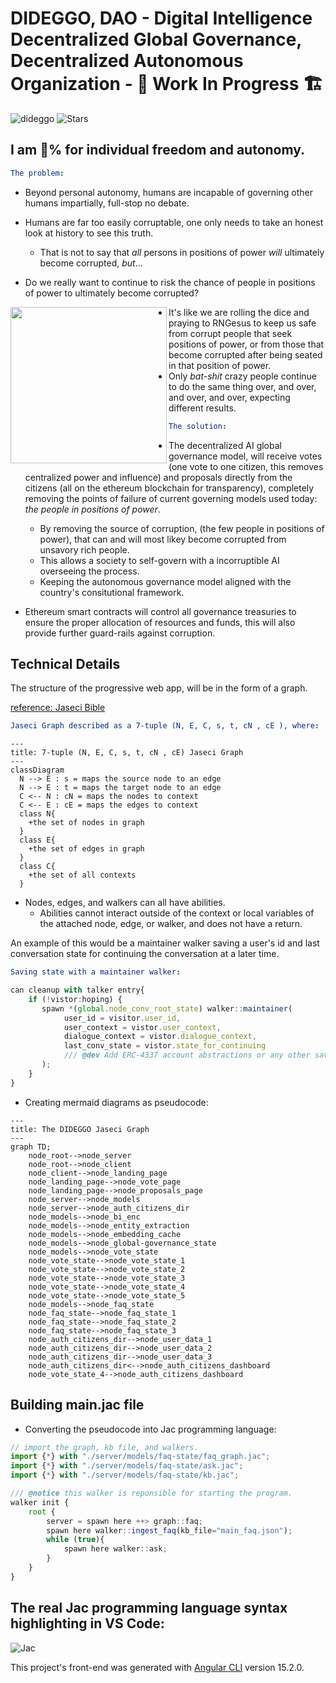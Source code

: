 # DIDEGGO, DAO - Digital Intelligence Decentralized Global Governance, Decentralized Autonomous Organization - 🚧 Work In Progress 🏗

<p align="left"> 
<img src="https://komarev.com/ghpvc/?username=dideggo&label=repo%20views&color=f79952&style=flat" alt="dideggo" /> 
<img alt="Stars" src="https://img.shields.io/github/stars/WrappedUsername/dideggo?style=flat-square&labelColor=343b41"/>
</p>

## I am 💯% for individual freedom and autonomy.

```yml
The problem:
```

- Beyond personal autonomy, humans are incapable of governing other humans impartially, full-stop no debate.

- Humans are far too easily corruptable, one only needs to take an honest look at history to see this truth.
  - That is not to say that *all* persons in positions of power *will* ultimately become corrupted, *but*...
- Do we really want to continue to risk the chance of people in positions of power to ultimately become corrupted?

<img width="250" height="250" align="left" src="https://user-images.githubusercontent.com/104662990/235253369-65eb40b3-ba6a-4f1b-a141-f32c7705f733.jpg"/>

  - It's like we are rolling the dice and praying to RNGesus to keep us safe from corrupt people that seek positions of power, or from those that become corrupted after being seated in that position of power.
- Only *bat-shit* crazy people continue to do the same thing over, and over, and over, and over, expecting different results. 

```yml
The solution:
```

- The decentralized AI global governance model, will receive votes (one vote to one citizen, this removes centralized power and influence) and proposals directly from the citizens (all on the ethereum blockchain for transparency), completely removing the points of failure of current governing models used today: *the people in positions of power*.
  - By removing the source of corruption, (the few people in positions of power), that can and will most likey become corrupted from unsavory rich people.
  - This allows a society to self-govern with a incorruptible AI overseeing the process.
  - Keeping the autonomous governance model aligned with the country's consitutional framework.

- Ethereum smart contracts will control all governance treasuries to ensure the proper allocation of resources and funds, this will also provide further guard-rails against corruption.

## Technical Details

The structure of the progressive web app, will be in the form of a graph.

[reference: Jaseci Bible](https://github.com/Jaseci-Labs/jaseci/raw/main/support/bible/pdf/jaseci_bible.pdf)

```yml
Jaseci Graph described as a 7-tuple (N, E, C, s, t, cN , cE ), where:
```

```mermaid
---
title: 7-tuple (N, E, C, s, t, cN , cE) Jaseci Graph
---
classDiagram
  N --> E : s = maps the source node to an edge
  N --> E : t = maps the target node to an edge
  C <-- N : cN = maps the nodes to context
  C <-- E : cE = maps the edges to context
  class N{
    +the set of nodes in graph
  }
  class E{
    +the set of edges in graph
  }
  class C{
    +the set of all contexts
  }
```

- Nodes, edges, and walkers can all have abilities.
  - Abilities cannot interact outside of the context or local variables of the attached node, edge, or walker, and does not have a return.

An example of this would be a maintainer walker saving a user's id and last conversation state for continuing the conversation at a later time.

```yml
Saving state with a maintainer walker:
```

```typescript
can cleanup with talker entry{
    if (!vistor:hoping) {
       spawn *(global.node_conv_root_state) walker::maintainer(
            user_id = visitor.user_id,
            user_context = vistor.user_context,
            dialogue_context = vistor.dialogue_context,
            last_conv_state = vistor.state_for_continuing
            /// @dev Add ERC-4337 account abstractions or any other saved states, etc here.
       );
    }
}
```

- Creating mermaid diagrams as pseudocode:

```mermaid
---
title: The DIDEGGO Jaseci Graph
---
graph TD;
    node_root-->node_server
    node_root-->node_client
    node_client-->node_landing_page
    node_landing_page-->node_vote_page
    node_landing_page-->node_proposals_page
    node_server-->node_models
    node_server-->node_auth_citizens_dir
    node_models-->node_bi_enc
    node_models-->node_entity_extraction
    node_models-->node_embedding_cache
    node_models-->node_global-governance_state
    node_models-->node_vote_state
    node_vote_state-->node_vote_state_1
    node_vote_state-->node_vote_state_2
    node_vote_state-->node_vote_state_3
    node_vote_state-->node_vote_state_4
    node_vote_state-->node_vote_state_5
    node_models-->node_faq_state
    node_faq_state-->node_faq_state_1
    node_faq_state-->node_faq_state_2
    node_faq_state-->node_faq_state_3
    node_auth_citizens_dir-->node_user_data_1
    node_auth_citizens_dir-->node_user_data_2
    node_auth_citizens_dir-->node_user_data_3
    node_auth_citizens_dir<-->node_auth_citizens_dashboard
    node_vote_state_4-->node_auth_citizens_dashboard
```

## Building main.jac file

- Converting the pseudocode into Jac programming language:

```typescript
// import the graph, kb file, and walkers.
import {*} with "./server/models/faq-state/faq_graph.jac";
import {*} with "./server/models/faq-state/ask.jac";
import {*} with "./server/models/faq-state/kb.jac";

/// @notice this walker is reponsible for starting the program.
walker init {
    root {
        server = spawn here ++> graph::faq;
        spawn here walker::ingest_faq(kb_file="main_faq.json");
        while (true){
            spawn here walker::ask;
        }
    }
}
```
## The real Jac programming language syntax highlighting in VS Code:
![Jac](https://user-images.githubusercontent.com/104662990/235270424-83eb1908-005c-4a99-8103-6f845d186d34.png)

This project's front-end was generated with [Angular CLI](https://github.com/angular/angular-cli) version 15.2.0.
